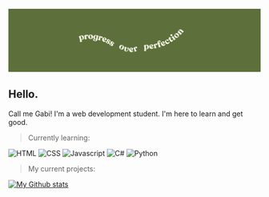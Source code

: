 ![ ](banner.png)

## Hello.

Call me Gabi! I'm a web development student. I'm here to learn and get good.  

> Currently learning:

![HTML](https://img.shields.io/badge/HTML5-E34F26?style=for-the-badge&logo=html5&logoColor=white)
![CSS](https://img.shields.io/badge/CSS3-1572B6?style=for-the-badge&logo=css3&logoColor=white)
![Javascript](https://img.shields.io/badge/JavaScript-F7DF1E?style=for-the-badge&logo=javascript&logoColor=black)
![C#](https://img.shields.io/badge/C%23-239120?style=for-the-badge&logo=c-sharp&logoColor=white)
![Python](https://img.shields.io/badge/Python-3776AB?style=for-the-badge&logo=python&logoColor=white)

> My current projects:


[![My Github stats](https://github-readme-stats.vercel.app/api?username=gabi-studio)](https://github.com/gabi-studio/github-readme-stats)